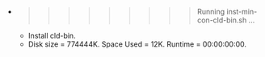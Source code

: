 * >>>>>>>>> Running inst-min-con-cld-bin.sh ...
  * Install cld-bin.
  * Disk size = 774444K. Space Used = 12K. Runtime = 00:00:00:00.
